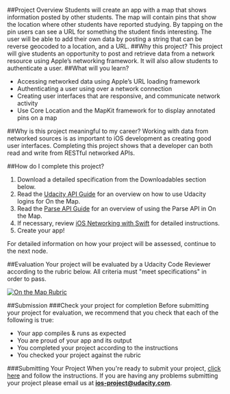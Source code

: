 ##Project Overview
Students will create an app with a map that shows information posted by other students. The map will contain pins that show the location where other students have reported studying. By tapping on the pin users can see a URL for something the student finds interesting. The user will be able to add their own data by posting a string that can be reverse geocoded to a location, and a URL.
##Why this project?
This project will give students an opportunity to post and retrieve data from a network resource using Apple’s networking framework. It will also allow students to authenticate a user. 
##What will you learn?
* Accessing networked data using Apple’s URL loading framework
* Authenticating a user using over a network connection
* Creating user interfaces that are responsive, and communicate network activity
* Use Core Location and the MapKit framework for to display annotated pins on a map

##Why is this project meaningful to my career?
Working with data from networked sources is as important to iOS development as creating good user interfaces. Completing this project shows that a developer can both read and write from RESTful networked APIs.

##How do I complete this project?
1. Download a detailed specification from the Downloadables section below.
2. Read the <a href="https://docs.google.com/document/d/1PHrIYRhl3r5jvRkuLvL0k6Rmws3H7NO1UAMnF5SoKXs/pub" target="_blank">Udacity API Guide</a> for an overview on how to use Udacity logins for On the Map.
3. Read the <a href="https://docs.google.com/document/d/1QDS5J_fHBa7rH2V4MLbWKzNOAqKxJbZ9LPsyiRBtlOY/pub" target="_blank">Parse API Guide</a> for an overview of using the Parse API in On the Map.
4. If necessary, review <a href="https://www.udacity.com/course/viewer#!/c-ud421-nd/l-3528678921/m-3750628798" target="_blank">iOS Networking with Swift</a> for detailed instructions.
5. Create your app!

For detailed information on how your project will be assessed, continue to the next node.

##Evaluation
Your project will be evaluated by a Udacity Code Reviewer according to the rubric below. All criteria must "meet specifications" in order to pass.

<a href="http://lh4.ggpht.com/umhKmjIzeloPd0cE1klGxJtfHEAOwc99HPo5-OVXn5U8DHlklo8PkqRuwVpLz_4r9HxyTR8gJEuxwwtNNA=s0#w=1253&h=2402" target="_blank">![On the Map Rubric](//lh4.ggpht.com/umhKmjIzeloPd0cE1klGxJtfHEAOwc99HPo5-OVXn5U8DHlklo8PkqRuwVpLz_4r9HxyTR8gJEuxwwtNNA=s0#w=1253&h=2402)</a>

##Submission
###Check your project for completion
Before submitting your project for evaluation, we recommend that you check that each of the following is true:

* Your app compiles & runs as expected
* You are proud of your app and its output
* You completed your project according to the instructions
* You checked your project against the rubric

###Submitting Your Project
When you're ready to submit your project, <a href="https://review.udacity.com/#!/projects/3071699113" target="_blank">click here</a> and follow the instructions. If you are having any problems submitting your project please email us at **ios-project@udacity.com**.
